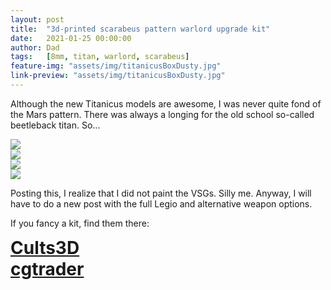 ```yaml
---
layout: post
title:  "3d-printed scarabeus pattern warlord upgrade kit"
date:   2021-01-25 00:00:00
author: Dad
tags:   [8mm, titan, warlord, scarabeus]
feature-img: "assets/img/titanicusBoxDusty.jpg"
link-preview: "assets/img/titanicusBoxDusty.jpg"
---
```


Although the new Titanicus models are awesome, I was never quite fond of the Mars pattern. There was always a longing for the old school so-called beetleback titan. So...
<div class="row">
  <div class="col-1-2">
  	<img src="{{ site.baseurl }}/assets/img/scarabeus/scarabeus - 3.jpeg"/>
  </div>
  <div class="col-1-2">
  	<img src="{{ site.baseurl }}/assets/img/scarabeus/scarabeus - 4.jpeg"/>
  </div>
  <div class="col-1-2">
  	<img src="{{ site.baseurl }}/assets/img/scarabeus/scarabeus - 6.jpeg"/>
  </div>
  <div class="col-1-2">
  	<img src="{{ site.baseurl }}/assets/img/scarabeus/scarabeus - 7.jpeg"/>
  </div>
</div>

Posting this, I realize that I did not paint the VSGs. Silly me. Anyway, I will have to do a new post with the full Legio and alternative weapon options.

If you fancy a kit, find them there:

<div class="row">
  <div class="col-1-2 centered" style="font-weight: bold; font-size: 200%">
    <a class="button" href="https://cults3d.com/en/users/adeptusdad/3d-models">Cults3D</a>
  </div>
  <div class="col-1-2 centered" style="font-weight: bold; font-size: 200%">
	  <a class="button" href="https://www.cgtrader.com/3d-print-models/games-toys/board-games/scarabeus-pattern-titan-carapace-upgrade-kit">cgtrader</a>
  </div>
</div><!-- /.row -->
